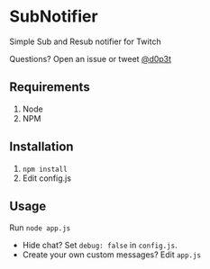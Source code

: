 # SubNotifier
Simple Sub and Resub notifier for Twitch

Questions? Open an issue or tweet [@d0p3t](https://twitter.com/d0p3t)


## Requirements
1. Node
2. NPM

## Installation
1. `npm install`
2. Edit config.js

## Usage
Run `node app.js`

* Hide chat? Set `debug: false` in `config.js`.  
* Create your own custom messages? Edit `app.js`



